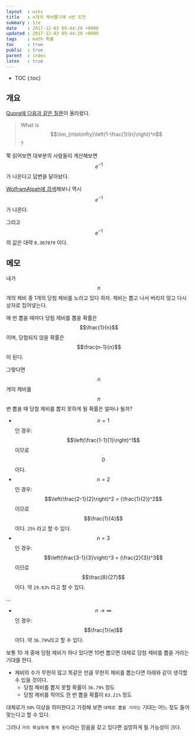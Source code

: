 ```yaml
---
layout  : wiki
title   : n개의 제비뽑기에 n번 도전
summary : 1/e
date    : 2017-12-03 09:44:20 +0900
updated : 2017-12-03 09:44:20 +0900
tags    : math 확률
toc     : true
public  : true
parent  : index
latex   : true
---
```

* TOC
{:toc}

## 개요

[Quora에 다음과 같은 질문](https://www.quora.com/What-is-displaystyle-lim_-n-to-infty-left-1-frac-1-n-right-n)이 올라왔다.

> What is $$\lim_{n\to\infty}\left(1-\frac{1}{n}\right)^n$$ ?

쭉 읽어보면 대부분의 사람들이 계산해보면 $$e^{-1}$$ 가 나온다고 답변을 달아놨다.

[WolframAlpah에 검색](https://www.wolframalpha.com/input/?i=lim+n-%3Einf+((n-1)%2Fn)%5En)해보니 역시 $$e^{-1}$$ 가 나온다.

그리고 $$e^{-1}$$의 값은 대략 `0.367879` 이다.

## 메모

내가 $$n$$ 개의 제비 중 1개의 당첨 제비를 노리고 있다 하자. 제비는 뽑고 나서 버리지 않고 다시 상자로 집어넣는다.

매 번 뽑을 때마다 당첨 제비를 뽑을 확률은 $$\frac{1}{n}$$이며, 당첨되지 않을 확률은 $$\frac{n-1}{n}$$이 된다.

그렇다면 $$n$$개의 제비를 $$n$$번 뽑을 때 당첨 제비를 뽑지 못하게 될 확률은 얼마나 될까?

* $$n = 1$$ 인 경우: $$\left(\frac{1-1}{1}\right)^1$$ 이므로 $$0$$ 이다.
* $$n = 2$$ 인 경우: $$\left(\frac{2-1}{2}\right)^2 = (\frac{1}{2})^2$$ 이므로 $$\frac{1}{4}$$ 이다. `25%` 라고 할 수 있다.
* $$n = 3$$ 인 경우: $$\left(\frac{3-1}{3}\right)^3 = (\frac{2}{3})^3$$ 이므로 $$\frac{8}{27}$$ 이다. 약 `29.63%` 라고 할 수 있다.

...

* $$n\to\infty$$ 인 경우: $$\frac{1}{e}$$ 이다. 약 `36.79%`라고 할 수 있다.

보통 10 개 중에 당첨 제비가 하나 있다면 10번 뽑으면 대체로 당첨 제비를 뽑을 거라는 기대를 한다.

* 제비의 수가 무한히 많고 똑같은 만큼 무한히 제비를 뽑는다면 아래와 같이 생각할 수 있을 것이다.
    * 당첨 제비를 뽑지 못할 확률이 `36.79%` 정도
    * 당첨 제비를 적어도 한 번 뽑을 확률이 `63.21%` 정도

대체로가 `50%` 이상을 의미한다고 가정해 보면 `대체로 뽑을 거라는` 기대는 어느 정도 들어맞는다고 할 수 있다.

그러나 `거의 확실하게 뽑게 된다`라는 믿음을 갖고 있다면 실망하게 될 가능성이 크다.

